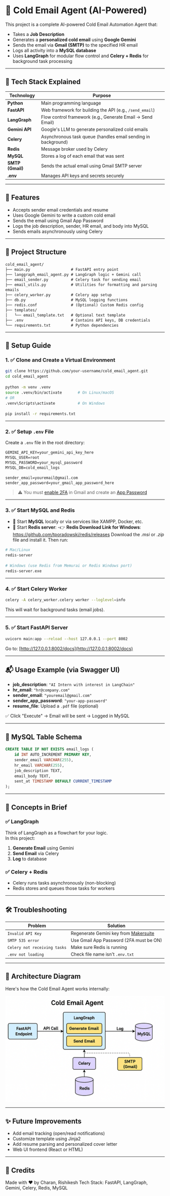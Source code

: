 
# 🤖 Cold Email Agent (AI-Powered)

This project is a complete AI-powered Cold Email Automation Agent that:
- Takes a **Job Description**
- Generates a **personalized cold email** using **Google Gemini**
- Sends the email via **Gmail (SMTP)** to the specified HR email
- Logs all activity into a **MySQL database**
- Uses **LangGraph** for modular flow control and **Celery + Redis** for background task processing

---

## 🧠 Tech Stack Explained

| Technology     | Purpose                                                                 |
|----------------|-------------------------------------------------------------------------|
| **Python**      | Main programming language                                                |
| **FastAPI**     | Web framework for building the API (e.g., `/send_email`)                |
| **LangGraph**   | Flow control framework (e.g., Generate Email → Send Email)              |
| **Gemini API**  | Google's LLM to generate personalized cold emails                       |
| **Celery**      | Asynchronous task queue (handles email sending in background)           |
| **Redis**       | Message broker used by Celery                                            |
| **MySQL**       | Stores a log of each email that was sent                                |
| **SMTP (Gmail)**| Sends the actual email using Gmail SMTP server                          |
| **.env**        | Manages API keys and secrets securely                                   |

---

## 🚀 Features

- Accepts sender email credentials and resume
- Uses Google Gemini to write a custom cold email
- Sends the email using Gmail App Password
- Logs the job description, sender, HR email, and body into MySQL
- Sends emails asynchronously using Celery

---

## 📁 Project Structure

```
cold_email_agent/
├── main.py                  # FastAPI entry point
├── langgraph_email_agent.py # LangGraph logic + Gemini call
├── email_sender.py          # Celery task for sending email
├── email_utils.py           # Utilities for formatting and parsing emails
├── celery_worker.py         # Celery app setup
├── db.py                    # MySQL logging functions
├── redis.conf               # (Optional) Custom Redis config
├── templates/
│   └── email_template.txt   # Optional text template
├── .env                     # Contains API keys, DB credentials
└── requirements.txt         # Python dependencies
```

---

## 🔐 Setup Guide

### 1. ✅ Clone and Create a Virtual Environment

```bash
git clone https://github.com/your-username/cold_email_agent.git
cd cold_email_agent

python -m venv .venv
source .venv/bin/activate       # On Linux/macOS
# OR
.venv\Scripts\activate          # On Windows

pip install -r requirements.txt
```

---

### 2. ✅ Setup `.env` File

Create a `.env` file in the root directory:

```env
GEMINI_API_KEY=your_gemini_api_key_here
MYSQL_USER=root
MYSQL_PASSWORD=your_mysql_password
MYSQL_DB=cold_email_logs

sender_email=youremail@gmail.com
sender_app_password=your_gmail_app_password_here
```

> ⚠️ You must [enable 2FA](https://myaccount.google.com/security) in Gmail and create an [App Password](https://myaccount.google.com/apppasswords)

---

### 3. ✅ Start MySQL and Redis

- 🐬 Start **MySQL** locally or via services like XAMPP, Docker, etc.
- 🔴 Start **Redis server**:
-👉 **Redis Download Link for Windows**:
https://github.com/tporadowski/redis/releases
Download the *.msi* or *.zip* file and install it. Then run:

```bash
# Mac/Linux
redis-server

# Windows (use Redis from Memurai or Redis Windows port)
redis-server.exe
```

---

### 4. ✅ Start Celery Worker

```bash
celery -A celery_worker.celery worker --loglevel=info
```

This will wait for background tasks (email jobs).

---

### 5. ✅ Start FastAPI Server

```bash
uvicorn main:app --reload --host 127.0.0.1 --port 8002
```

Go to: [http://127.0.0.1:8002/docs](http://127.0.0.1:8002/docs)

---

## 📬 Usage Example (via Swagger UI)

- **job_description**: `"AI Intern with interest in LangChain"`
- **hr_email**: `"hr@company.com"`
- **sender_email**: `"youremail@gmail.com"`
- **sender_app_password**: `"your-app-password"`
- **resume_file**: Upload a `.pdf` file (optional)

✅ Click "Execute" → Email will be sent → Logged in MySQL

---

## 🧾 MySQL Table Schema

```sql
CREATE TABLE IF NOT EXISTS email_logs (
    id INT AUTO_INCREMENT PRIMARY KEY,
    sender_email VARCHAR(255),
    hr_email VARCHAR(255),
    job_description TEXT,
    email_body TEXT,
    sent_at TIMESTAMP DEFAULT CURRENT_TIMESTAMP
);
```

---

## 🧠 Concepts in Brief

### ✅ LangGraph
Think of LangGraph as a flowchart for your logic.  
In this project:
1. **Generate Email** using Gemini
2. **Send Email** via Celery
3. **Log** to database

### ✅ Celery + Redis
- Celery runs tasks asynchronously (non-blocking)
- Redis stores and queues those tasks for workers

---

## 🛠️ Troubleshooting

| Problem | Solution |
|--------|----------|
| `Invalid API Key` | Regenerate Gemini key from [Makersuite](https://makersuite.google.com/app/apikey) |
| `SMTP 535 error` | Use Gmail App Password (2FA must be ON) |
| `Celery not receiving tasks` | Make sure Redis is running |
| `.env not loading` | Check file name isn't `.env.txt` |

---
## 🧭 Architecture Diagram

Here's how the Cold Email Agent works internally:

![Cold Email Agent Architecture](./assets/architecture.png)

---
## ✨ Future Improvements

- Add email tracking (open/read notifications)
- Customize template using Jinja2
- Add resume parsing and personalized cover letter
- Web UI frontend (React or HTML)

---

## 🙌 Credits

Made with ❤️ by Charan, Rishikesh
Tech Stack: FastAPI, LangGraph, Gemini, Celery, Redis, MySQL
